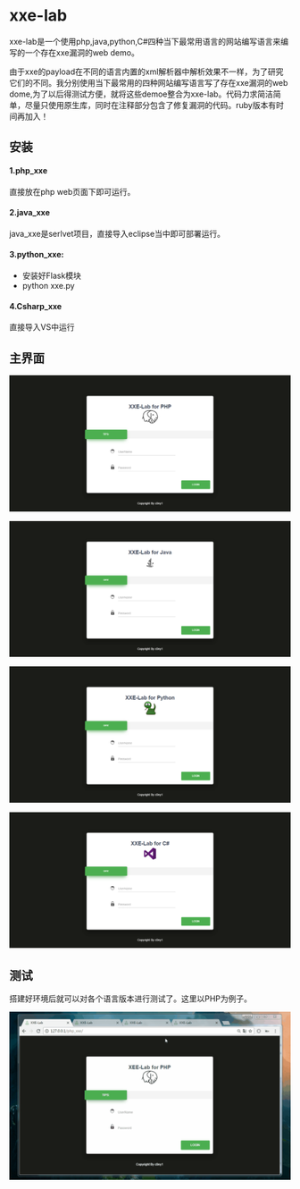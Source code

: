 # xxe-lab

xxe-lab是一个使用php,java,python,C#四种当下最常用语言的网站编写语言来编写的一个存在xxe漏洞的web demo。

由于xxe的payload在不同的语言内置的xml解析器中解析效果不一样，为了研究它们的不同。我分别使用当下最常用的四种网站编写语言写了存在xxe漏洞的web dome,为了以后得测试方便，就将这些demoe整合为xxe-lab。代码力求简洁简单，尽量只使用原生库，同时在注释部分包含了修复漏洞的代码。ruby版本有时间再加入！

## 安装
#### 1.php_xxe

直接放在php web页面下即可运行。

#### 2.java_xxe

java_xxe是serlvet项目，直接导入eclipse当中即可部署运行。

#### 3.python_xxe: 

* 安装好Flask模块
* python xxe.py

#### 4.Csharp_xxe 
直接导入VS中运行
## 主界面

![php_xxe](doc/php_xxe.png)

![java_xxe](doc/java_xxe.png)

![python_xxe](doc/python_xxe.png)

![Csharp_xxe](doc/Csharp_xxe.png)

## 测试
搭建好环境后就可以对各个语言版本进行测试了。这里以PHP为例子。

![php XXE演示](doc/php_xxe_demo.gif)